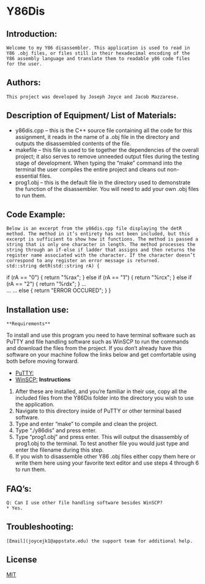 # Y86Dis
## Introduction: 
	Welcome to my Y86 disassembler. This application is used to read in Y86 .obj files, or files still in their hexadecimal encoding of the Y86 assembly language and translate them to readable y86 code files for the user. 
## Authors: 
	This project was developed by Joseph Joyce and Jacob Mazzarese.
## Description of Equipment/ List of Materials:
* y86dis.cpp – this is the C++ source file containing all the code for this assignment, it reads in the name of a .obj file in the directory and outputs the disassembled contents of the file.
* makefile – this file is used to tie together the dependencies of the overall project; it also serves to remove unneeded output files during the testing stage of development. When typing the “make” command into the terminal the user compiles the entire project and cleans out non-essential files.
* prog1.obj – this is the default file in the directory used to demonstrate the function of the disassembler. You will need to add your own .obj files to run them.
## Code Example:
	Below is an excerpt from the y86dis.cpp file displaying the detR method. The method in it’s entirety has not been included, but this excerpt is sufficient to show how it functions. The method is passed a string that is only one character in length. The method processes the string through an if-else if ladder that assigns and then returns the register name associated with the character. If the character doesn’t correspond to any register an error message is returned.
	std::string detR(std::string rA) {
   if (rA == "0") {
     return "%rax";
   }
   else if (rA == "1") {
      return "%rcx";
   }
   else if (rA == "2") {
        return "%rdx";
   }
…	
…
…
   else {
        return "ERROR OCCURED";
   }
}

## Installation use:
	**Requirements**
To install and use this program you need to have terminal software such as PuTTY and file handling software such as WinSCP to run the commands and download the files from the project. If you don’t already have this software on your machine follow the links below and get comfortable using both before moving forward.
* [PuTTY:](https://www.putty.org/)
* [WinSCP:](https://winscp.net/eng/docs/guide_install)
	**Instructions**
1.	After these are installed, and you’re familiar in their use, copy all the included files from the Y86Dis folder into the directory you wish to use the application.
2.	Navigate to this directory inside of PuTTY or other terminal based software.
3.	Type and enter “make” to compile and clean the project.
4.	Type “./y86dis” and press enter.
5.	Type “prog1.obj” and press enter. This will output the disassembly of prog1.obj to the terminal. To test another file you would just type and enter the filename during this step.
6.	If you wish to disassemble other Y86 .obj files either copy them here or write them here using your favorite text editor and use steps 4 through 6 to run them.
## FAQ’s:
	Q: Can I use other file handling software besides WinSCP?
	* Yes.
## Troubleshooting:
	[Email](joycejk1@appstate.edu) the support team for additional help.
## License
[MIT](https://github.com/JosephJoyce535/Y86Dis/blob/gh-pages/LICENSE)
	
